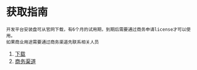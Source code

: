 # 获取指南

	开发平台安装盘可从官网下载，有6个月的试用期，到期后需要通过商务申请license才可以使用。
	如果商业用途需要通过商务渠道先联系相关人员

1. [下载](#/platform3/articles/iuap-develop/2-/mian_fei_shi_yong.html)
2. [商务渠道](#/platform3/articles/iuap-develop/2-/shang_wu_qu_dao.html)
